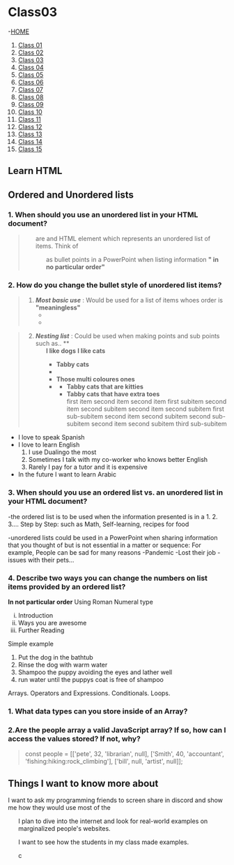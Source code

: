 # Class03

 -[HOME](README.md)

1. [Class 01](Class01.md)
2. [Class 02](Class02.md)
3. [Class 03](Class03.md)
4. [Class 04](Class04.md)
5. [Class 05](Class05.md)
6. [Class 06](Class06.md)
7. [Class 07](Class07.md)
8. [Class 08](Class08.md)
9. [Class 09](Class09.md)
10. [Class 10](Class10.md)
11. [Class 11](Class11.md)
12. [Class 12](Class12.md)
13. [Class 13](Class13.md)
14. [Class 14](Class14.md)
15. [Class 15](Class15.md)

## Learn HTML

## Ordered and Unordered lists

### 1. When should you use an unordered list in your HTML document?

> **<ul>** are and HTML element which
 represents an unordered list of items. Think of **<ul>** as bullet points in a PowerPoint when listing information **" in no particular order"**

### 2. How do you change the bullet style of unordered list items?

> 1. ***Most basic use*** : Would be used for a list of items whoes order is **"meaningless"**
  **<ul>**
    **<li>**
    **<li>**
  **<ul>**
  
> 2. ***Nesting  list*** : Could be used when making points and sub points such as..
>   **<ul>**I like dogs**
           **I like cats**
            **<ul>**
                **<li>**Tabby cats**<li>**  
                **<li>**Those multi coloures ones**<li>**
                    **<ul>**
                            **<li>**Tabby cats that are kitties**</li>**
                            **<li>**Tabby cats that have extra toes**</li>**
>   first item
    second item
    second item first subitem
    second item second subitem
    second item second subitem first sub-subitem
    second item second subitem second sub-subitem
    second item second subitem third sub-subitem

<ul>
  <li>I love to speak Spanish</li>
  <li>I love to learn English
  <!-- Look, the closing </li> tag is not placed here! -->
    <ol>
      <li>I use Dualingo the most</li>
      <li>Sometimes I talk with my co-worker who knows better English</li>
      <li>Rarely I pay for a tutor and it is expensive</li>
    </ol>
  <!-- Here is the closing </li> tag -->
  </li>
  <li>In the future I want to learn Arabic</li>
</ul>

### 3. When should you use an ordered list vs. an unordered list in your HTML document?

-the ordered list is to be used when the information presented is in a 1. 2. 3.... Step by Step: such as Math, Self-learning, recipes for food

-unordered lists could be used in a PowerPoint when sharing information that you thought of but is not essential in a matter or sequence: For example, People can be sad for many reasons
-Pandemic -Lost their job -issues with their pets...

### 4. Describe two ways you can change the numbers on list items provided by an ordered list?

**In not particular order**
Using Roman Numeral type
<ol type="i">
  <li>Introduction</li>
  <li>Ways you are awesome</li>
  <li>Further Reading</li>
</ol>

Simple example
<ol>
  <li>Put the dog in the bathtub</li>
  <li>Rinse the dog with warm water</li>
  <li>Shampoo the puppy avoiding the eyes and lather well</li>
  <li>run water until the puppys coat is free of shampoo</li>
</ol>

Arrays. Operators and Expressions. Conditionals. Loops.

### 1. What data types can you store inside of an Array?

### 2.Are the people array a valid JavaScript array? If so, how can I access the values stored? If not, why?

> const people = [['pete', 32, 'librarian', null], ['Smith', 40, 'accountant', 'fishing:hiking:rock_climbing'], ['bill', null, 'artist', null]];

## Things I want to know more about

I want to ask my programming friends to screen share in discord and show me how they would use most of the <ul>

I plan to dive into the internet and look for real-world examples on marginalized people's websites.

I want to see how the students in my class made examples.


c